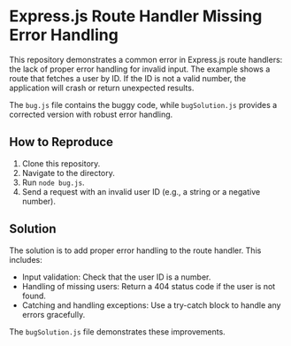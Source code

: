 # Express.js Route Handler Missing Error Handling

This repository demonstrates a common error in Express.js route handlers: the lack of proper error handling for invalid input.  The example shows a route that fetches a user by ID.  If the ID is not a valid number, the application will crash or return unexpected results.

The `bug.js` file contains the buggy code, while `bugSolution.js` provides a corrected version with robust error handling.

## How to Reproduce

1. Clone this repository.
2. Navigate to the directory.
3. Run `node bug.js`. 
4. Send a request with an invalid user ID (e.g., a string or a negative number). 

## Solution

The solution is to add proper error handling to the route handler.  This includes:

* Input validation: Check that the user ID is a number.
* Handling of missing users:  Return a 404 status code if the user is not found.
* Catching and handling exceptions:  Use a try-catch block to handle any errors gracefully. 

The `bugSolution.js` file demonstrates these improvements.